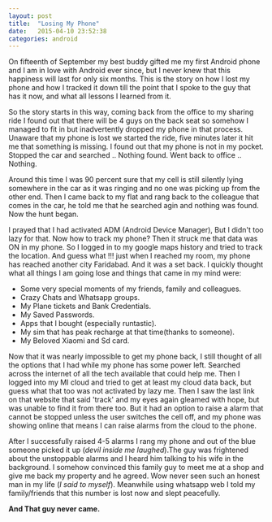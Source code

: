 ```yaml
---
layout: post
title:  "Losing My Phone"
date:   2015-04-10 23:52:38
categories: android
---
```



On fifteenth of September my best buddy gifted me my first Android phone and I am in love with Android ever since, but I never knew that this happiness will last for only six months.
This is the story on how I lost my phone and how I tracked it down till the point that I spoke to the guy that has it now, and what all lessons I learned from it.

So the story starts in this way, coming back from the office to my sharing ride I found out that there will be 4 guys on the back seat so somehow I managed to fit in but inadvertently dropped my phone in that process.
Unaware that my phone is lost we started the ride, five minutes later it hit me that something is missing. I found out that my phone is not in my pocket. Stopped the car and searched .. Nothing found. Went back to office .. Nothing.

Around this time I was 90 percent sure that my cell is still silently lying somewhere in the car as it was ringing and no one was picking up from the other end.
Then I came back to my flat and rang back to the colleague that comes in the car, he told me that he searched agin and nothing was found. Now the hunt began.

I prayed that I had activated ADM (Android Device Manager), But I didn't too lazy for that. Now how to track my phone? Then it struck me that data was ON in my phone. So I logged in to my google maps history and tried to track the location.
And guess what !!! just when I reached my room, my phone has reached another city Faridabad. And it was a set back. I quickly thought what all things I am  going lose and things that came in my mind were:


- Some very special moments of my friends, family and colleagues.
- Crazy Chats and Whatsapp groups.
- My Plane tickets and Bank Credentials.
- My Saved Passwords.
- Apps that I bought (especially runtastic).
- My sim that has peak recharge at that time(thanks to someone).
- My Beloved Xiaomi and Sd card.


Now that it was nearly impossible to get my phone back, I still thought of all the options that I had while my phone has some power left. Searched across the internet of all the tech available that could help me.
Then I logged into my MI cloud and tried to get at least my cloud data back, but guess what that too was not activated by lazy me. Then I saw the last link on that website that said 'track' and my eyes again gleamed with hope, but was unable to find it from there too. But it had an option to raise a alarm that cannot be stopped unless the user switches the cell off, and my phone was showing online that means I can raise alarms from the cloud to the phone.

After I successfully raised 4-5 alarms I rang my phone and out of the blue someone picked it up (*devil inside me laughed*).The guy was frightened about the unstoppable alarms and I heard him talking to his wife in the background.
I somehow convinced this family guy to meet me at a shop and give me back my property and he agreed. Wow never seen such an honest man in my life (*I said to myself*).
Meanwhile using whatsapp web I told my family/friends that this number is lost now and slept peacefully.

**And That guy never came.**
